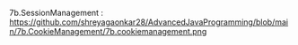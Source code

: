 7b.SessionManagement : https://github.com/shreyagaonkar28/AdvancedJavaProgramming/blob/main/7b.CookieManagement/7b.cookiemanagement.png
